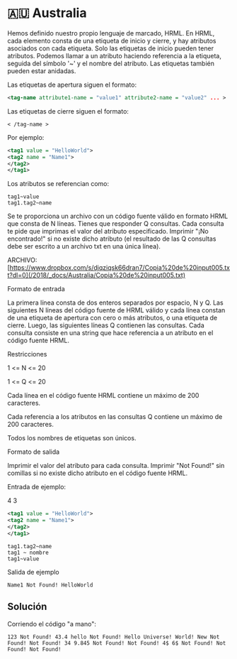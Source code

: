 # 🇦🇺 Australia

Hemos definido nuestro propio lenguaje de marcado, HRML. En HRML, cada elemento consta de una etiqueta de inicio y cierre, y hay atributos asociados con cada etiqueta. Solo las etiquetas de inicio pueden tener atributos. Podemos llamar a un atributo haciendo referencia a la etiqueta, seguida del símbolo '~' y el nombre del atributo. Las etiquetas también pueden estar anidadas.

Las etiquetas de apertura siguen el formato:
```xml
<tag-name attribute1-name = "value1" attribute2-name = "value2" ... >
```

Las etiquetas	 de cierre siguen el formato:
```
< /tag-name >
```

Por ejemplo:

```xml
<tag1 value = "HelloWorld">
<tag2 name = "Name1">
</tag2>
</tag1>
```

Los atributos se referencian como:

```
tag1~value  
tag1.tag2~name
```
 
Se te proporciona un archivo con un código fuente válido en formato HRML que consta de N líneas. Tienes que responder Q consultas. Cada consulta te pide que imprimas el valor del atributo especificado. Imprimir "¡No encontrado!" si no existe dicho atributo (el resultado de las Q consultas debe ser escrito a un archivo txt en una única línea).
 
ARCHIVO: [https://www.dropbox.com/s/djqziqsk66dran7/Copia%20de%20input005.txt?dl=0](/2018/_docs/Australia/Copia%20de%20input005.txt)

Formato de entrada

La primera línea consta de dos enteros separados por espacio, N y Q. Las siguientes N líneas del código fuente de HRML válido y cada línea constan de una etiqueta de apertura con cero o más atributos, o una etiqueta de cierre. Luego, las siguientes líneas Q contienen las consultas. Cada consulta consiste en una string que hace referencia a un atributo en el código fuente HRML.
 
Restricciones

1 <= N <= 20

1 <= Q <= 20

Cada línea en el código fuente HRML contiene un máximo de 200 caracteres.

Cada referencia a los atributos en las consultas Q contiene un máximo de 200 caracteres.

Todos los nombres de etiquetas son únicos.
 
Formato de salida

Imprimir el valor del atributo para cada consulta. Imprimir "Not Found!" sin comillas si no existe dicho atributo en el código fuente HRML.
 
Entrada de ejemplo:

4 3

```xml
<tag1 value = "HelloWorld">
<tag2 name = "Name1">
</tag2>
</tag1>
```

```
tag1.tag2~name
tag1 ~ nombre
tag1~value
```

Salida de ejemplo 

```
Name1 Not Found! HelloWorld
```

## Solución

Corriendo el código "a mano":

```
123 Not Found! 43.4 hello Not Found! Hello Universe! World! New Not Found! Not Found! 34 9.845 Not Found! Not Found! 4$ 6$ Not Found! Not Found! Not Found!
```